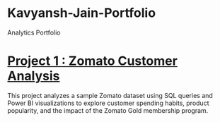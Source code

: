 # Kavyansh-Jain-Portfolio

Analytics Portfolio

# [Project 1 : Zomato Customer Analysis](https://github.com/Kavyansh-Jain/Kavyansh-Jain-Portfolio/tree/e0a4bbc9cb8ff2923349667e34eba378b42281c1/Project%201%20%3A%20Zomato%20Project)

This project analyzes a sample Zomato dataset using SQL queries and Power BI visualizations to explore customer spending habits, product popularity, and the impact of the Zomato Gold membership program.
